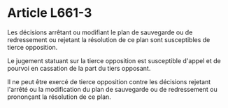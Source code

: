 # Article L661-3

<p>Les décisions arrêtant ou modifiant le plan de sauvegarde ou de redressement ou rejetant la résolution de ce plan sont susceptibles de tierce opposition. </p><p>Le jugement statuant sur la tierce opposition est susceptible d'appel et de pourvoi en cassation de la part du tiers opposant.</p><p>Il ne peut être exercé de tierce opposition contre les décisions rejetant l'arrêté ou la modification du plan de sauvegarde ou de redressement ou prononçant la résolution de ce plan.</p>